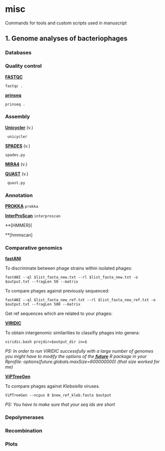 # misc

Commands for tools and custom scripts used in manuscript

## 1. Genome analyses of bacteriophages 

### Databases


### Quality control

**[FASTQC](https://www.bioinformatics.babraham.ac.uk/projects/fastqc/)**

` fastqc . `

**[prinseq](http://prinseq.sourceforge.net/)**

` prinseq . `

### Assembly

**[Unicycler](https://github.com/rrwick/Unicycler)** (v.)

` unicycler`

**[SPADES](http://cab.spbu.ru/software/spades/)** (v.) 

` spades.py `

**[MIRA4](https://sourceforge.net/p/mira-assembler/wiki/Home/)** (v.)


**[QUAST](https://github.com/ablab/quast)** (v.)

` quast.py`

### Annotation

**[PROKKA](https://github.com/tseemann/prokka)**
`prokka `

**[InterProScan](https://www.ebi.ac.uk/interpro/download/)**
`interproscan`

**[HMMER](

**[hmmscan]

### Comparative genomics

**[fastANI](https://github.com/ParBLiSS/FastANI)**

To discriminate between phage strains within isolated phages:

`fastANI --ql $list_fasta_new.txt --rl $list_fasta_new.txt -o $output.txt --fragLen 50 --matrix`

To compare phages against previously sequenced:

`fastANI --ql $list_fasta_new_ref.txt --rl $list_fasta_new_ref.txt -o $output.txt --fragLen 500 --matrix`

Get ref sequences which are related to your phages:


**[VIRIDIC](http://rhea.icbm.uni-oldenburg.de/VIRIDIC/)**

To obtain intergenomic similarities to classifiy phages into genera:

`viridic.bash projdir=$output_dir in=$`

*PS: In order to run VIRIDIC successfully with a large number of genomes you might have to modify the options of the **[future](https://github.com/HenrikBengtsson/future)** R package in your Rprofile: options(future.globals.maxSize=600000000) (that size worked for me)*

**[ViPTreeGen](https://github.com/yosuken/ViPTreeGen)**

To compare phages against *Klebsiella* viruses.

`ViPTreeGen --ncpus 8 $new_ref_kleb.fasta $output`

*PS: You have to make sure that your seq ids are short*

### Depolymerases 


### Recombination


### Plots
